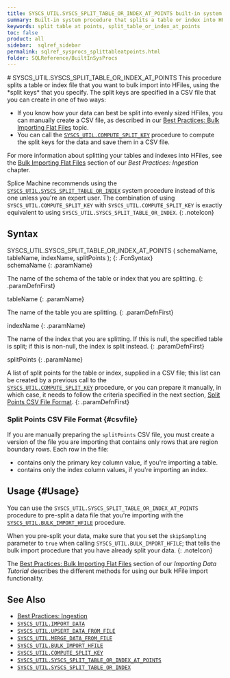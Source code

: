 ```yaml
---
title: SYSCS_UTIL.SYSCS_SPLIT_TABLE_OR_INDEX_AT_POINTS built-in system procedure
summary: Built-in system procedure that splits a table or index into HFiles based on split keys that were computed by the SYSCS_UTIL.SYSCS_COMPUTE_SPLIT_KEYS procedure.
keywords: split table at points, split_table_or_index_at_points
toc: false
product: all
sidebar:  sqlref_sidebar
permalink: sqlref_sysprocs_splittableatpoints.html
folder: SQLReference/BuiltInSysProcs
---
```

<section>
<div class="TopicContent" data-swiftype-index="true" markdown="1">
# SYSCS_UTIL.SYSCS_SPLIT_TABLE_OR_INDEX_AT_POINTS
This procedure splits a table or index file that you want to bulk import into HFiles, using the *split keys* that you specify. The split keys are specified in a CSV file that you can create in one of two ways:

* If you know how your data can best be split into evenly sized HFiles, you can manually create a CSV file, as described in our [Best Practices: Bulk Importing Flat Files](bestpractices_ingest_bulkimport.html) topic.
* You can call the [`SYSCS_UTIL.COMPUTE_SPLIT_KEY`](sqlref_sysprocs_computesplitkey.html) procedure to compute the split keys for the data and save them in a CSV file.

For more information about splitting your tables and indexes into HFiles, see the [Bulk Importing Flat Files](bestpractices_ingest_bulkimport.html) section of our *Best Practices: Ingestion* chapter.

Splice Machine recommends using the [`SYSCS_UTIL.SYSCS_SPLIT_TABLE_OR_INDEX`](sqlref_sysprocs_splittable.html) system procedure instead of this one unless you're an expert user. The combination of using `SYSCS_UTIL.COMPUTE_SPLIT_KEY` with `SYSCS_UTIL.COMPUTE_SPLIT_KEY` is exactly equivalent to using `SYSCS_UTIL.SYSCS_SPLIT_TABLE_OR_INDEX`.
{: .noteIcon}

## Syntax

<div class="fcnWrapperWide" markdown="1">
    SYSCS_UTIL.SYSCS_SPLIT_TABLE_OR_INDEX_AT_POINTS (
            schemaName,
            tableName,
            indexName,
            splitPoints
            );
{: .FcnSyntax}

</div>

<div class="paramList" markdown="1">
schemaName
{: .paramName}

The name of the schema of the table or index that you are splitting.
{: .paramDefnFirst}

tableName
{: .paramName}

The name of the table you are splitting.
{: .paramDefnFirst}

indexName
{: .paramName}

The name of the index that you are splitting. If this is null, the
specified table is split; if this is non-null, the index is split
instead.
{: .paramDefnFirst}

splitPoints
{: .paramName}

A list of split points for the table or index, supplied in a CSV file; this list can be created by a previous call to the [`SYSCS_UTIL.COMPUTE_SPLIT_KEY`](sqlref_sysprocs_computesplitkey.html) procedure, or you can prepare it manually, in which case, it needs to follow the criteria specified in the next section, [Split Points CSV File Format](#csvfile).
{: .paramDefnFirst}

</div>

### Split Points CSV File Format {#csvfile}
If you are manually preparing the `splitPoints` CSV file, you must create a version of the file you are importing that contains only rows that are region boundary rows. Each row in the file:

* contains only the primary key column value, if you're importing a table.
* contains only the index column values, if you're importing an index.

## Usage {#Usage}

You can use the `SYSCS_UTIL.SYSCS_SPLIT_TABLE_OR_INDEX_AT_POINTS` procedure to pre-split a data file that you're importing with the [`SYSCS_UTIL.BULK_IMPORT_HFILE`](sqlref_sysprocs_importhfile.html) procedure.

When you pre-split your data, make sure that you set the `skipSampling` parameter to `true` when calling `SYSCS_UTIL.BULK_IMPORT_HFILE`; that tells the bulk import procedure that you have already split your data.
{: .noteIcon}

The [Best Practices: Bulk Importing Flat Files](bestpractices_ingest_bulkimport.html) section of our *Importing Data Tutorial* describes the different methods for using our bulk HFile import functionality.

## See Also

*  [Best Practices: Ingestion](bestpractices_ingest_overview.html)
*  [`SYSCS_UTIL.IMPORT_DATA`](sqlref_sysprocs_importdata.html)
*  [`SYSCS_UTIL.UPSERT_DATA_FROM_FILE`](sqlref_sysprocs_upsertdata.html)
*  [`SYSCS_UTIL.MERGE_DATA_FROM_FILE`](sqlref_sysprocs_mergedata.html)
*  [`SYSCS_UTIL.BULK_IMPORT_HFILE`](sqlref_sysprocs_importhfile.html)
*  [`SYSCS_UTIL.COMPUTE_SPLIT_KEY`](sqlref_sysprocs_computesplitkey.html)
*  [`SYSCS_UTIL.SYSCS_SPLIT_TABLE_OR_INDEX_AT_POINTS`](sqlref_sysprocs_splittableatpoints.html)
*  [`SYSCS_UTIL.SYSCS_SPLIT_TABLE_OR_INDEX`](sqlref_sysprocs_splittable.html)

</div>
</section>
